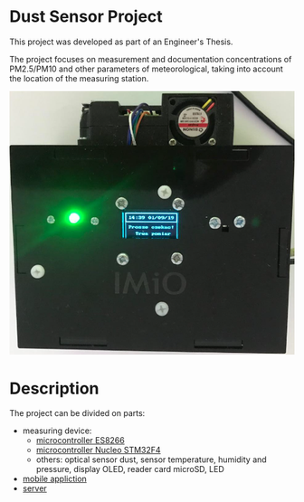 # Dust Sensor Project
This project was developed as part of an Engineer's Thesis.

The project focuses on measurement and documentation concentrations of PM2.5/PM10 and other parameters of meteorological, taking into account the location of the measuring station.  

<kbd>![Alt text](images/device.png)</kbd>

# Description 
The project can be divided on parts:
* measuring device:
  - [microcontroller ES8266](#esp8266)
  - [microcontroller Nucleo STM32F4](#nucleo)
  - others: optical sensor dust, sensor temperature, humidity and pressure, display OLED, reader card microSD, LED
* [mobile appliction](#app)
* [server](#server)
